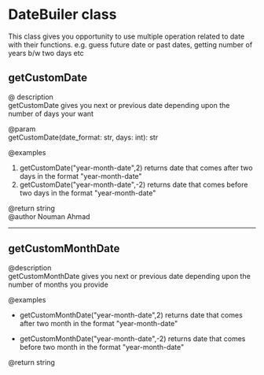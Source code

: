 # DateBuiler class
This class gives you opportunity to use multiple operation related to date with their functions. e.g. guess future date
or past dates, getting number of years b/w two days etc

## getCustomDate
 @ description <br/>
 getCustomDate gives you next or previous date depending upon the
 number of days your want

@param <br/>
getCustomDate(date_format: str, days: int): str 

@examples <br/> 
 1. getCustomDate("year-month-date",2) returns date that comes after two days in the format "year-month-date"
 2. getCustomDate("year-month-date",-2) returns date that comes before two days in the format "year-month-date"

@return string <br/>
@author Nouman Ahmad

*******************************
## getCustomMonthDate
 @description <br/>
 getCustomMonthDate gives you next or previous date depending 
 upon the number of months you provide 

@examples <br/>
- getCustomMonthDate("year-month-date",2) returns date that comes after
two month in the format "year-month-date"

- getCustomMonthDate("year-month-date",-2) returns date that comes before
two month in the format "year-month-date"

@return string <br/>
